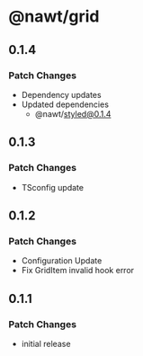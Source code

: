 # @nawt/grid

## 0.1.4

### Patch Changes

- Dependency updates
- Updated dependencies
  - @nawt/styled@0.1.4

## 0.1.3

### Patch Changes

- TSconfig update

## 0.1.2

### Patch Changes

- Configuration Update
- Fix GridItem invalid hook error

## 0.1.1

### Patch Changes

- initial release

